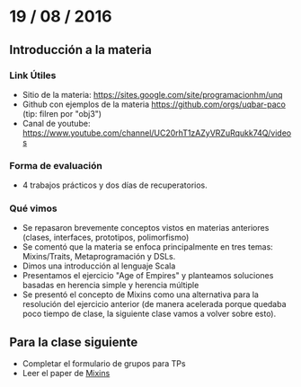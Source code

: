 # 19 / 08 / 2016

## Introducción a la materia

### Link Útiles

 - Sitio de la materia: https://sites.google.com/site/programacionhm/unq
 - Github con ejemplos de la materia https://github.com/orgs/uqbar-paco (tip: filren por "obj3")
 - Canal de youtube: https://www.youtube.com/channel/UC20rhT1zAZyVRZuRqukk74Q/videos

### Forma de evaluación

 - 4 trabajos prácticos y dos días de recuperatorios.
 

### Qué vimos

 - Se repasaron brevemente conceptos vistos en materias anteriores (clases, interfaces, prototipos, polimorfismo)
 - Se comentó que la materia se enfoca principalmente en tres temas: Mixins/Traits, Metaprogramación y DSLs. 
 - Dimos una introducción al lenguaje Scala
 - Presentamos el ejercicio "Age of Empires" y planteamos soluciones basadas en herencia simple y herencia múltiple 
 - Se presentó el concepto de Mixins como una alternativa para la resolución del ejercicio anterior (de manera acelerada porque quedaba poco tiempo de clase, la siguiente clase vamos a volver sobre esto).

 
 ## Para la clase siguiente

 - Completar el formulario de grupos para TPs
 - Leer el paper de [Mixins](https://d8a0dde1-a-62cb3a1a-s-sites.googlegroups.com/site/programacionhm/conceptos/mixins/Paper%20-%20Bracha%2C%20Cook%20-%20Mixin-Based%20Inheritance.pdf?attachauth=ANoY7cqbcrZ3pmTTzR7PWq9dJQqoJERPbWgsN1HOkIl5vHo7Z8YFAS2khfzq3v-M8rHTsGGl9NT4LW87Z6evHTc_1g7oCfGw0SQG_VyjVZtyIC5utmPvI-c10Y_l2tTCfNxxkckw9OGDFJt9nARVAhUTfHSp9RulcrVxCfAncjES63FC6XTzuVtUp-DQXtKJac-fzFcpxaFApQmwFkGI2gAXF9JdZpSie6ov4LlGtDjEGcP-nkNzeHvAGo45sMNnJxncfTUK9ndQDLiSXIeWjlq-7FKr5sYK8mpfYlUKNQBI7oatfpkUHHA%3D&attredirects=0)
 
